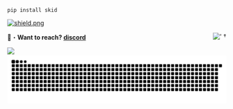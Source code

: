 ```sh-session
pip install skid
```

<a href="https://discord.gg/HsbgzVFFHF " target="_blank"> <img src="https://discordapp.com/api/guilds/975162421775859743/widget.png?style=shield" alt="shield.png"></a>


📩・**Want to reach? [discord](https://discord.gg/HsbgzVFFHF )**
</a><img align="right" src="https://github-readme-stats.vercel.app/api/top-langs?username=7xscarled&count_private=true&hide=procfile,css&theme=dark&border_color=000000&cache_seconds=1800&layout=compact&langs_count=10&custom_title=Most Used Coding Languages" alt="' †" /> </p>

<a href="https://Cheataway.com" target="_blank"> <img src="https://discord.c99.nl/widget/theme-1/903790630772277311.png"/></a>
<a href="https://discord.gg/HsbgzVFFHF " target="_blank"><img src="https://github.com/Rdimo/Rdimo/blob/output/github-contribution-grid-snake.svg" alt="sneke"></a>
